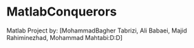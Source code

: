 MatlabConquerors
================

Matlab Project by: [MohammadBagher Tabrizi, Ali Babaei, Majid Rahiminezhad, Mohammad Mahtabi:D:D]